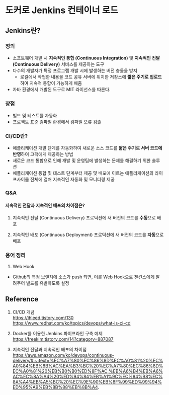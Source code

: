 # 도커로 Jenkins 컨테이너 로드
## Jenkins란?
### 정의
- 소프트웨어 개발 시 **지속적인 통합 (Continuous Integration)** 및 **지속적인 전달 (Continuous Delivery)** 서비스를 제공하는 도구
- 다수의 개발자가 특정 프로그램 개발 시에 발생하는 버전 충돌을 방지
  * 로컬에서 작업한 내용을 코드 공유 서버에 위치한 저장소에 **짧은 주기로 업로드**하여 지속적 통합이 가능하게 해줌
- 자바 환경에서 개발된 도구로 MIT 라이선스를 따른다.

### 장점
- 빌드 및 테스트를 자동화
- 프로젝트 표준 컴파일 환경에서 컴파일 오류 검출

### CI/CD란?
- 애플리케이션 개발 단계를 자동화하여 새로운 소스 코드를 **짧은 주기로 서버 코드에 반영**하여 고객에게 제공하는 방법
- 새로운 코드 통합으로 인해 개발 및 운영팀에 발생하는 문제를 해결하기 위한 솔루션
- 애플리케이션 통합 및 테스트 단계부터 제공 및 배포에 이르는 애플리케이션의 라이프사이클 전체에 걸쳐 지속적인 자동화 및 모니터링 제공

### Q&A
#### 지속적인 전달과 지속적인 배포의 차이점은?
1. 지속적인 전달 (Continuous Delivery)
프로덕션에 새 버전의 코드를 **수동**으로 배포  

2. 지속적인 배포 (Continuous Deployment)
프로덕션에 새 버전의 코드를 **자동**으로 배포  
  
### 용어 정리
1. Web Hook
- Github의 특정 브랜치에 소스가 push 되면, 이를 Web Hook으로 젠킨스에게 알려주어 빌드를 유발하도록 설정

## Reference
1. CI/CD 개념  
https://jhleed.tistory.com/130  
https://www.redhat.com/ko/topics/devops/what-is-ci-cd  

2. Docker를 이용한 Jenkins 파이프라인 구축 예제  
https://freekim.tistory.com/14?category=887087

3. 지속적인 전달과 지속적인 배포의 차이점  
https://aws.amazon.com/ko/devops/continuous-delivery/#:~:text=%EC%A7%80%EC%86%8D%EC%A0%81%20%EC%A0%84%EB%8B%AC%EA%B3%BC%20%EC%A7%80%EC%86%8D%EC%A0%81%20%EB%B0%B0%ED%8F%AC,%EB%A6%B4%EB%A6%AC%EC%8A%A4%20%ED%94%84%EB%A1%9C%EC%84%B8%EC%8A%A4%EB%A5%BC%20%EC%9E%90%EB%8F%99%ED%99%94%ED%95%A9%EB%8B%88%EB%8B%A4.
